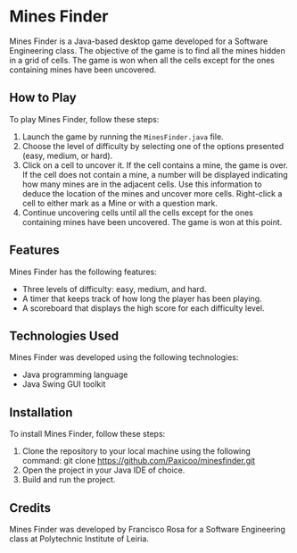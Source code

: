 # Mines Finder

Mines Finder is a Java-based desktop game developed for a Software Engineering class. The objective of the game is to find all the mines hidden in a grid of cells. The game is won when all the cells except for the ones containing mines have been uncovered.

## How to Play

To play Mines Finder, follow these steps:

1. Launch the game by running the `MinesFinder.java` file.
2. Choose the level of difficulty by selecting one of the options presented (easy, medium, or hard).
3. Click on a cell to uncover it. If the cell contains a mine, the game is over. If the cell does not contain a mine, a number will be displayed indicating how many mines are in the adjacent cells. Use this information to deduce the location of the mines and uncover more cells. Right-click a cell to either mark as a Mine or with a question mark.
4. Continue uncovering cells until all the cells except for the ones containing mines have been uncovered. The game is won at this point.

## Features

Mines Finder has the following features:

- Three levels of difficulty: easy, medium, and hard.
- A timer that keeps track of how long the player has been playing.
- A scoreboard that displays the high score for each difficulty level.

## Technologies Used

Mines Finder was developed using the following technologies:

- Java programming language
- Java Swing GUI toolkit

## Installation

To install Mines Finder, follow these steps:

1. Clone the repository to your local machine using the following command: git clone https://github.com/Paxicoo/minesfinder.git
2. Open the project in your Java IDE of choice.
3. Build and run the project.

## Credits

Mines Finder was developed by Francisco Rosa for a Software Engineering class at Polytechnic Institute of Leiria. 

